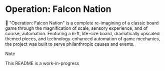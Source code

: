 # Operation: Falcon Nation

🦅 "Operation: Falcon Nation" is a complete re-imagining of a classic board game through the magnification of scale, sensory experience, and of course, automation. Featuring a 6-ft, life-size board, dramatically upscaled themed pieces, and technology-enhanced automation  of game mechanics, the project was built to serve philanthropic causes and events.

> [!NOTE]
> This README is a work-in-progress
